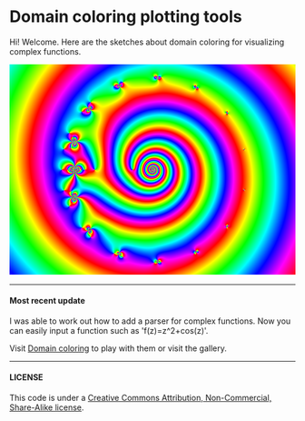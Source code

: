 # Domain coloring plotting tools

Hi! Welcome. Here are the sketches about domain coloring for visualizing complex functions.

![alt tag](https://github.com/jcponce/complex/blob/gh-pages/dctools/plotfz.png)

---

#### Most recent update
I was able to work out how to add a parser for complex functions. Now you can easily input a function such as 'f(z)=z^2+cos(z)'. 

Visit [Domain coloring](https://jcponce.github.io/domain-coloring) to play with them or visit the gallery.

---

#### LICENSE  
This code is under a [Creative Commons Attribution, Non-Commercial, Share-Alike license](https://creativecommons.org/licenses/by-nc-sa/4.0/).
